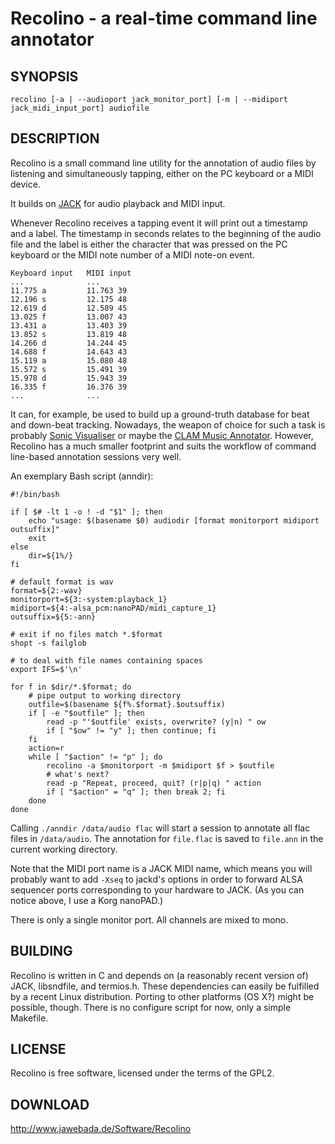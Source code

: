 Recolino - a real-time command line annotator
=============================================

SYNOPSIS
--------

	recolino [-a | --audioport jack_monitor_port] [-m | --midiport jack_midi_input_port] audiofile

DESCRIPTION
-----------

Recolino is a small command line utility for the annotation of audio files by
listening and simultaneously tapping, either on the PC keyboard or a MIDI
device. 

It builds on [JACK](http://jackaudio.org) for audio playback and MIDI input.

Whenever Recolino receives a tapping event it will print out a timestamp and a
label. The timestamp in seconds relates to the beginning of the audio file and
the label is either the character that was pressed on the PC keyboard or the
MIDI note number of a MIDI note-on event.  

	Keyboard input   MIDI input
	...              ...
	11.775 a         11.763 39
	12.196 s         12.175 48
	12.619 d         12.589 45
	13.025 f         13.007 43
	13.431 a         13.403 39
	13.852 s         13.819 48
	14.266 d         14.244 45
	14.688 f         14.643 43
	15.119 a         15.080 48
	15.572 s         15.491 39
	15.978 d         15.943 39
	16.335 f         16.376 39
	...              ...

It can, for example, be used to build up a ground-truth database for beat and
down-beat tracking.  Nowadays, the weapon of choice for such a task is probably
[Sonic Visualiser](http://www.sonicvisualiser.org) or maybe the 
[CLAM Music Annotator](http://clam-project.org/wiki/Music_Annotator). 
However, Recolino has a much smaller footprint and suits the workflow of
command line-based annotation sessions very well.

An exemplary Bash script (anndir):

	#!/bin/bash
	
	if [ $# -lt 1 -o ! -d "$1" ]; then
		echo "usage: $(basename $0) audiodir [format monitorport midiport outsuffix]"
		exit
	else
		dir=${1%/}
	fi
	
	# default format is wav
	format=${2:-wav}
	monitorport=${3:-system:playback_1}
	midiport=${4:-alsa_pcm:nanoPAD/midi_capture_1}
	outsuffix=${5:-ann}
	
	# exit if no files match *.$format
	shopt -s failglob
	
	# to deal with file names containing spaces
	export IFS=$'\n'
	
	for f in $dir/*.$format; do
		# pipe output to working directory
		outfile=$(basename ${f%.$format}.$outsuffix)
		if [ -e "$outfile" ]; then
			read -p "'$outfile' exists, overwrite? (y|n) " ow
			if [ "$ow" != "y" ]; then continue; fi
		fi
		action=r
		while [ "$action" != "p" ]; do
			recolino -a $monitorport -m $midiport $f > $outfile
			# what's next?
			read -p "Repeat, proceed, quit? (r|p|q) " action 
			if [ "$action" = "q" ]; then break 2; fi
		done
	done

Calling `./anndir /data/audio flac` will start a session to annotate all flac
files in `/data/audio`. The annotation for `file.flac` is saved to `file.ann`
in the current working directory.

Note that the MIDI port name is a JACK MIDI name, which means you will probably
want to add `-Xseq` to jackd's options in order to forward ALSA sequencer ports
corresponding to your hardware to JACK. (As you can notice above, I use a Korg
nanoPAD.)

There is only a single monitor port. All channels are mixed to mono.

BUILDING
--------

Recolino is written in C and depends on (a reasonably recent version of) JACK,
libsndfile, and termios.h. These dependencies can easily be fulfilled by a
recent Linux distribution. Porting to other platforms (OS X?) might be
possible, though. There is no configure script for now, only a simple Makefile.

LICENSE
-------

Recolino is free software, licensed under the terms of the GPL2.

DOWNLOAD
--------

<http://www.jawebada.de/Software/Recolino>

